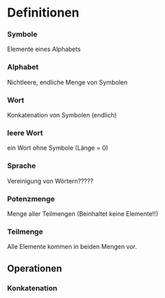 # Definitionen
### Symbole
Elemente eines Alphabets

### Alphabet
Nichtleere, endliche Menge von Symbolen

### Wort
Konkatenation von Symbolen (endlich)

### leere Wort
ein Wort ohne Symbole (Länge = 0)

### Sprache
Vereinigung von Wörtern?????

### Potenzmenge
Menge aller Teilmengen (Beinhaltet keine Elemente!!)

### Teilmenge
Alle Elemente kommen in beiden Mengen vor.

## Operationen
### Konkatenation
